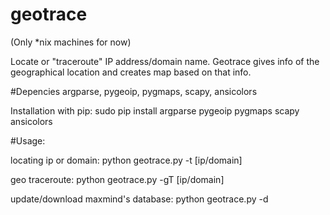 # geotrace
(Only *nix machines for now)

Locate or "traceroute" IP address/domain name.
Geotrace gives info of the geographical location and creates map based on that info.

#Depencies
argparse, pygeoip, pygmaps, scapy, ansicolors

Installation with pip:
sudo pip install argparse pygeoip pygmaps scapy ansicolors

#Usage:

locating ip or domain:
python geotrace.py -t [ip/domain]

geo traceroute:
python geotrace.py -gT [ip/domain]

update/download maxmind's database:
python geotrace.py -d
